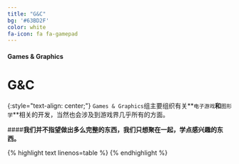 ```yaml
---
title: "G&C"
bg: '#63BD2F'
color: white
fa-icon: fa fa-gamepad
---
```

#### Games & Graphics

# **G&C**



 {:style="text-align: center;"}
 `Games & Graphics`组主要组织有关**`电子游戏`**和**`图形学`**相关的开发，当然也会涉及到游戏界几乎所有的方面。

####**我们并不指望做出多么完整的东西，我们只想聚在一起，学点感兴趣的东西。**


{% highlight text linenos=table %}
{% endhighlight %}


